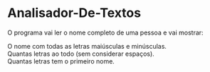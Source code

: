 # Analisador-De-Textos
 O programa vai ler o nome completo de uma pessoa e vai mostrar: <br>
 
 O nome com todas as letras maiúsculas e minúsculas. <br>
 Quantas letras ao todo (sem considerar espaços). <br>
 Quantas letras tem o primeiro nome.
